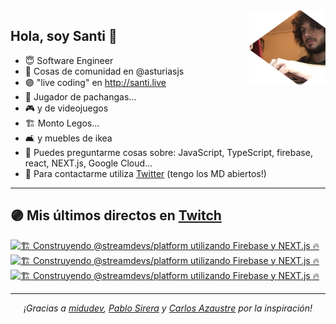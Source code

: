 <img height="120" align="right" src="./.github/avatar.png" />

## Hola, soy Santi 🚀

- 😇 Software Engineer
- 📅 Cosas de comunidad en @asturiasjs 
- 🟣 "live coding" en http://santi.live 
- 🏀 Jugador de pachangas...
- 🎮 y de videojuegos 
- 🏗 Monto Legos...
- 🛋 y muebles de ikea 
- 🤔 Puedes preguntarme cosas sobre: JavaScript, TypeScript, firebase, react, NEXT.js, Google Cloud...
- 📝 Para contactarme utiliza [Twitter](https://twitter.com/SantiMA10) (tengo los MD abiertos!)

---

## 🟣 Mis últimos directos en [Twitch](http://santi.live)
<a href='https://www.twitch.tv/videos/828959823' target='_blank'>
  <img width='30%' src='https://static-cdn.jtvnw.net/cf_vods/d2nvs31859zcd8/98972bfccf054dd46563_santima10_40268197820_1607359027/thumb/thumb0-320x180.jpg' alt='🏗  Construyendo @streamdevs/platform utilizando Firebase y NEXT.js 🔥' />
</a>
<a href='https://www.twitch.tv/videos/819833558' target='_blank'>
  <img width='30%' src='https://static-cdn.jtvnw.net/cf_vods/d2nvs31859zcd8/4f6da8a9c632bb109a0e_santima10_40174771452_1606665256/thumb/thumb0-320x180.jpg' alt='🏗  Construyendo @streamdevs/platform utilizando Firebase y NEXT.js 🔥' />
</a>
<a href='https://www.twitch.tv/videos/818656494' target='_blank'>
  <img width='30%' src='https://static-cdn.jtvnw.net/cf_vods/d2nvs31859zcd8/c8e10146f70c53ab65fe_santima10_40161155900_1606579448/thumb/thumb0-320x180.jpg' alt='🏗  Construyendo @streamdevs/platform utilizando Firebase y NEXT.js 🔥' />
</a>

---

<p align="center">
<i>¡Gracias a <a href="https://github.com/midudev" target="_blank"> midudev</a>, <a href="https://github.com/pablosirera" taget="_blank">Pablo Sirera</a> y <a href="https://github.com/carlosazaustre" target="_blank">Carlos Azaustre</a> por la inspiración!</i>
</p>